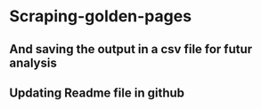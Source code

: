 # Scraping-golden-pages
## And saving the output in a csv file for futur analysis
## Updating Readme file in github
